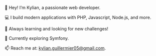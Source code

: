 👋 Hey! I’m Kylian, a passionate web developer.

💻 I build modern applications with PHP, Javascript, Node.js, and more.

🚀 Always learning and looking for new challenges!

🌱 Currently exploring Symfony.

📫 Reach me at: kylian.guillermier05@gmail.com.

